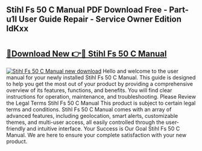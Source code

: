 ## Stihl Fs 50 C Manual PDF Download Free - Part-u1I User Guide Repair - Service Owner Edition ldKxx

# <h2><a href="http://bc65129.oget.top/?id=Stihl+Fs+50+C+Manual">🔗Download New 👉🔴 Stihl Fs 50 C Manual</a></h2>

[![Stihl Fs 50 C Manual new download](https://i.imgur.com/5g1atiW.png)](http://bc65129.oget.top/?id=Stihl+Fs+50+C+Manual)
Hello and welcome to the user manual for your newly installed Stihl Fs 50 C Manual. This guide is designed to help you get the most out of your product by providing a comprehensive overview of its features, functions, and benefits. You will find clear instructions for operation, maintenance, and troubleshooting. Please Review the Legal Terms Stihl Fs 50 C Manual This product is subject to certain legal terms and conditions. Stihl Fs 50 C Manual comes with an array of advanced features, including geolocation, smart alerts, customizable themes, and multi-user access, all easily controlled through the user-friendly and intuitive interface. Your Success is Our Goal Stihl Fs 50 C Manual. We are here to ensure your complete satisfaction with your new product.

